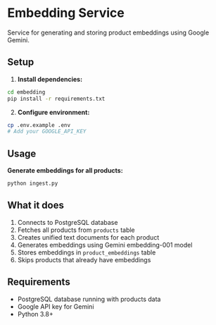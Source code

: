 # Embedding Service

Service for generating and storing product embeddings using Google Gemini.

## Setup

1. **Install dependencies:**
```bash
cd embedding
pip install -r requirements.txt
```

2. **Configure environment:**
```bash
cp .env.example .env
# Add your GOOGLE_API_KEY
```

## Usage

**Generate embeddings for all products:**
```bash
python ingest.py
```

## What it does

1. Connects to PostgreSQL database
2. Fetches all products from `products` table
3. Creates unified text documents for each product
4. Generates embeddings using Gemini embedding-001 model
5. Stores embeddings in `product_embeddings` table
6. Skips products that already have embeddings

## Requirements

- PostgreSQL database running with products data
- Google API key for Gemini
- Python 3.8+